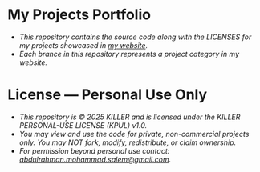 # My Projects Portfolio
- *This repository contains the source code along with the LICENSES for my projects showcased in [my website](https://abdulrahmanmohammadsalem.github.io/).*
- *Each brance in this repository represents a project category in my website.*


# License — Personal Use Only
- *This repository is © 2025 KILLER and is licensed under the KILLER PERSONAL-USE LICENSE (KPUL) v1.0.*
- *You may view and use the code for private, non-commercial projects only. You may NOT fork, modify, redistribute, or claim ownership.*
- *For permission beyond personal use contact: abdulrahman.mohammad.salem@gmail.com.*

